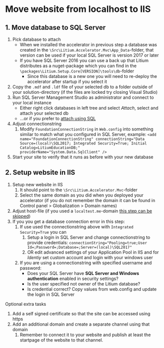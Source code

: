 # Move website from localhost to IIS

## 1. Move database to SQL Server

1. Pick database to attach
    * When we installed the accelerator in previous step a database was created in the `\Src\Litium.Accelerator.Mvc\App_Data`-folder, that version can be used if your local SQL Server is version 2017 or later
    * If you have SQL Server 2016 you can use a back up that Litium distributes as a nuget-package which you can find in the `\packages\Litium.Setup.Core[VERSION]\tools\db`-folder 
        * Since this database is a new one you will need to re-deploy the accelerator after startup if you select it
1. Copy the `.mdf` and `.ldf` file of your selected db to a folder outside of your solution-directory (if the files are locked try closing Visual Studio)
1. Run SQL Server Management Studio as administrator and connect to your local instance
    * Either right click databases in left tree and select _Attach_, select and attach your selected db
    * ...or if you prefer to [attach using SQL](https://docs.litium.com/more/best-practices/tips-tricks/restore-db-from)
1. Adjust connectionstring
    1. Modify `FoundationConnectionString` in `Web.config` into something similar to match what you configured in SQL Server, example: `<add name="FoundationConnectionString" connectionString="Data Source=(local)\SQL2017; Integrated Security=True; Initial Catalog=LitiumEducationDB;" providerName="System.Data.SqlClient" />`
1. Start your site to verify that it runs as before with your new database

## 2. Setup website in IIS

1. Setup new website in IIS
    1. It should point to the `\Src\Litium.Accelerator.Mvc`-folder
    1. Select the same domain as you did when you deployed your accelerator (if you do not remember the domain it can be found in Control panel > Globalization > Domain names)
1. Adjust host-file (if you used a `localtest.me`-domain [this step can be skipped](http://readme.localtest.me/))
1. If you you get a database connection error in this step:
    1. If use used the connectionstring above with `Integrated Security=True` you can
        1. Setup a login in SQL Server and change connectionstring to provide credentials: `connectionString="Pooling=true;User Id=;Password=;Database=;Server=(local)\SQL2017"`
        1. OR edit advanced settings of your Application Pool in IIS and for _Identiy_ set custom account and login with your windows user
    1. If you are using a connectionstring with specified username and password:
        * Does your SQL Server have **SQL Server and Windows authentication** enabled in security settings?
        * Is the user specified not owner of the Litium database?
        * Is credential correct? Copy values from web.config and update the login in SQL Server
        
Optional extra tasks

1. Add a self signed certificate so that the site can be accessed using https
1. Add an additional domain and create a separate channel using that domain
    1. Remember to connect it to your website and publish at least the startpage of the website to that channel.
